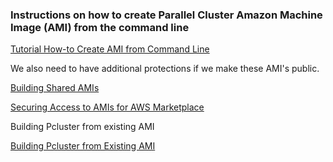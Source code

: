### Instructions on how to create Parallel Cluster Amazon Machine Image (AMI) from the command line

<a href="https://docs.aws.amazon.com/parallelcluster/latest/ug/building-custom-ami-v3.html">Tutorial How-to Create AMI from Command Line</a>


We also need to have additional protections if we make these AMI's public.

<a href="https://docs.aws.amazon.com/AWSEC2/latest/UserGuide/building-shared-amis.html">Building Shared AMIs</a>

<a href="https://aws.amazon.com/blogs/awsmarketplace/securing-access-to-amis-aws-marketplace/">Securing Access to AMIs for AWS Marketplace</a>


Building Pcluster from existing AMI

<a href="https://aws.amazon.com/blogs/hpc/custom-amis-with-parallelcluster-3/">Building Pcluster from Existing AMI</a>
